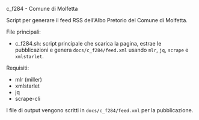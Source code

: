 c_f284 - Comune di Molfetta

Script per generare il feed RSS dell'Albo Pretorio del Comune di Molfetta.

File principali:
- c_f284.sh: script principale che scarica la pagina, estrae le pubblicazioni e genera `docs/c_f284/feed.xml` usando `mlr`, `jq`, `scrape` e `xmlstarlet`.

Requisiti:
- mlr (miller)
- xmlstarlet
- jq
- scrape-cli

I file di output vengono scritti in `docs/c_f284/feed.xml` per la pubblicazione.
